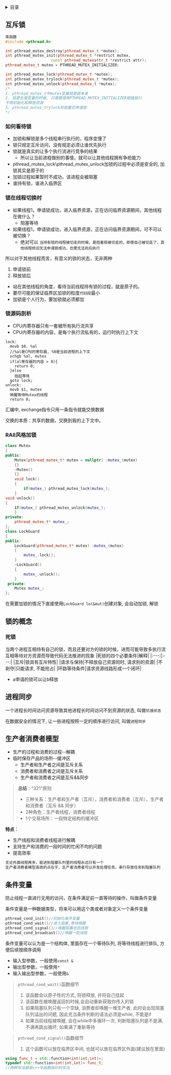 <details><summary>目录</summary>

- [互斥锁](#互斥锁)
  - [如何看待锁](#如何看待锁)
  - [锁在线程切换时](#锁在线程切换时)
  - [锁源码剖析](#锁源码剖析)
  - [RAII风格加锁](#raii风格加锁)
- [锁的概念](#锁的概念)
  - [死锁](#死锁)
- [进程同步](#进程同步)
- [生产者消费者模型](#生产者消费者模型)
- [条件变量](#条件变量)


</details>

## 互斥锁
```c++
库函数
#include <pthread.h>

int pthread_mutex_destroy(pthread_mutex_t *mutex);
int pthread_mutex_init(pthread_mutex_t *restrict mutex,
                    const pthread_mutexattr_t *restrict attr);
pthread_mutex_t mutex = PTHREAD_MUTEX_INITIALIZER;

int pthread_mutex_lock(pthread_mutex_t *mutex);
int pthread_mutex_trylock(pthread_mutex_t *mutex);
int pthread_mutex_unlock(pthread_mutex_t *mutex);
/*
1. pthread_mutex_t中mutex变量就是锁本身
2. 锁是全局变量的时候, 只需要使用PTHREAD_MUTEX_INITIALIZER赋值就行
不用初始化和释放资源
3. pthread_mutex_trylock非阻塞式申请锁
*/
```
### 如何看待锁
- 加锁和解锁是多个线程串行执行的，程序变慢了
- 锁只规定互斥访问，没有规定必须让谁优先执行
- 锁就是真实的让多个执行流进行竞争的结果
  - 所以让当前进程做别的事情，就可以让其他线程拥有争抢能力
- pthread_mutex_lock\pthread_mutex_unlock加锁的过程中必须是安全的, 加锁其实是原子的
- 加锁过程如果暂时不成功，该进程会被阻塞
- 谁持有锁，谁进入临界区
### 锁在线程切换时
- 如果线程1，申请锁成功，进入临界资源，正在访问临界资源期间，其他线程在做什么？
  - 阻塞等待
- 如果线程1，申请锁成功，进入临界资源，正在访问临界资源期间，可不可以被切换？
  - 绝对可以
`当持有锁的线程被切走的时候，是抱着锁被切走的，即使自己被切走了，其他线程依旧无法申请锁成功，也便无法向后执行`

所以对于其他线程而言，有意义的锁的状态，无非两种
1. 申请锁前
2. 释放锁后

- 站在其他线程的角度，看待当前线程持有锁的过程，就是原子的。
- 要尽可能的保证临界区加锁的粒度`代码段`最小
- 加锁是个人行为，要加锁就必须都加

### 锁源码剖析
- CPU内寄存器只有一套被所有执行流共享
- CPU内寄存器的内容，是每个执行流私有的，运行时执行上下文
```
lock:
  movb $0, %al
  //%al是CPU的寄存器, %0是当前进程的上下文
  xchgb %al, mutex
  if(al寄存器的内容 > 0){
    return 0;
  }else
    挂起等待
  goto lock;
unlock:
  movb $1, mutex
  唤醒等待Mutex的线程
  return 0;
```
汇编中, exchange指令只用一条指令就能交换数据

交换的本质：共享的数据，交换到我的上下文中。

### RAII风格加锁
```c++
class Mutex
{
public:
    Mutex(pthread_mutex_t* mutex = nullptr) :mutex_(mutex)
    {}
    ~Mutex()
    {}
    void lock()
    {
        if(mutex_) pthread_mutex_lock(mutex_);
    }
void unlock()
{
    if(mutex_) pthread_mutex_unlock(mutex_);                                                                
    }
private:
    pthread_mutex_t* mutex_;
};
class LockGuard
{
public:
    LockGuard(pthread_mutex_t* mutex) :mutex_(mutex)
    {
        mutex_.lock();
    }
    ~LockGuard()
    {
        mutex_.unlock();
    }
 private:
    Mutex mutex_;
};
```
在需要加锁的情况下直接使用`LockGuard lo(&mut)`创建对象, 会自动加锁, 解锁

## 锁的概念
### 死锁
当两个进程互相持有自己的锁，而且还要对方的锁的时候，进而可能导致多执行流互相等待对方资源而导致代码无法推进的现象
|死锁的四个必要条件|解释|
|:---:|:---:|
|互斥|锁具有互斥特性|
|请求与保持|不释放自己资源同时, 请求别的资源|
|不剥夺|只能请求, 不能抢占|
|环路等待条件|请求资源线路形成一个闭环|

- a申请的锁可以让b释放

## 进程同步
一个进程长时间访问资源导致其他进程长时间访问不到资源的状态, 叫做`饥饿状态`

在数据安全的情况下, 让一些进程按照一定的顺序进行访问, 叫做`进程同步`

## 生产者消费者模型
- 生产的过程和消费的过程--解耦
- 临时保存产品的场所--缓冲区
  - 生产者和生产者之间是互斥关系
  - 消费者和消费者之间是互斥关系
  - 生产者和消费者之间是互斥&&同步

>**总结**：“321”原则
>- 三种关系：生产者和生产者（互斥），消费者和消费者（互斥），生产者和消费者（互斥 && 同步）
>- 2种角色：生产者线程，消费者线程
>- 1个交易场所：一段特定结构的缓冲区

**特点**：
- 生产线程和消费者线程进行解耦
- 支持生产和消费的一段时间的忙闲不均的问题
- 提高效率
```markdown
无论外面线程再多，能进到阻塞队列里的线程永远只有一个
生产者消费者模型高效的点在于，生产者消费者可以并发处理任务，串行存放任务到阻塞队列
```

## 条件变量
防止线程一直进行无用的访问，在条件满足前一直等待的操作，叫做条件变量

条件变量是一种数据类型，将来可以用这个类或者对象定义一个条件变量

```c++
pthread_cond_init()//初始化条件变量
pthread_cond_wait()//进入阻塞,等待唤醒
pthread_cond_signal()//唤醒阻塞状态线程
pthread_cond_broadcast()//唤醒一批线程
```
条件变量可以认为是一个结构体, 里面存在一个等待队列, 将等待线程进行排队, 方便后续按顺序调用

- 输入型参数，一般使用`const &`
- 输出型参数，一般使用`*`
- 输入输出型参数，一般使用`&`

>`pthread_cond_wait()`函数细节
>1. 该函数会以原子性的方式, 将锁释放, 并将自己挂起
>2. 该函数在被唤醒返回的时候,会自动重新获取你传入的锁
>3. 如果阻塞队列只有一个空缺, 消费者却唤醒一堆生产者, 此时会出现阻塞队列溢出的问题, 因此充当条件判断的语法必须是while, 不能是if
>4. 如果当前线程被唤醒, 会在while中多循环一次, 判断阻塞队列是不是满, 不满再跳出循环; 如果满了重新等待

>`pthread_cond_signal()`函数细节
>1. 这个函数可以放在临界区中间, 也就可以放在临界区外面(建议放在里面)

```c++
using func_t = std::function<int(int,int)>;
typedef std::function<int(int,int)> func_t;
//两种写法都是c++中函数指针的写法
```